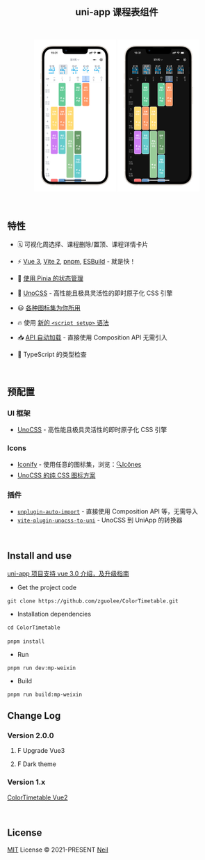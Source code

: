 <br>
<h2 align="center">uni-app 课程表组件</h2>
<br>
<p align='center'>
  <img src="images/light.png" height="350"></img>
  <img src="images/dark.png" height="350"></img>
</p>

<br>

## 特性
- 🗓  可视化周选择、课程删除/置顶、课程详情卡片

- ⚡️ [Vue 3](https://github.com/vuejs/vue-next), [Vite 2](https://github.com/vitejs/vite), [pnpm](https://pnpm.js.org/), [ESBuild](https://github.com/evanw/esbuild) - 就是快！

- 🍍 [使用 Pinia 的状态管理](https://pinia.esm.dev/)

- 🎨 [UnoCSS](https://github.com/unocss/unocss) - 高性能且极具灵活性的即时原子化 CSS 引擎

- 😃 [各种图标集为你所用](https://github.com/antfu/unocss/tree/main/packages/preset-icons)

- 🔥 使用 [新的 `<script setup>` 语法](https://github.com/vuejs/rfcs/pull/227)

- 📥 [API 自动加载](https://github.com/antfu/unplugin-auto-import) - 直接使用 Composition API 无需引入

- 🦾 TypeScript 的类型检查

<br>

## 预配置

### UI 框架

- [UnoCSS](https://github.com/antfu/unocss) - 高性能且极具灵活性的即时原子化 CSS 引擎

### Icons

- [Iconify](https://iconify.design) - 使用任意的图标集，浏览：[🔍Icônes](https://icones.netlify.app/)
- [UnoCSS 的纯 CSS 图标方案](https://github.com/antfu/unocss/tree/main/packages/preset-icons)

### 插件

- [`unplugin-auto-import`](https://github.com/antfu/unplugin-auto-import) - 直接使用 Composition API 等，无需导入
- [`vite-plugin-unocss-to-uni`](https://github.com/zguolee/vite-plugin-unocss-to-uni) - UnoCSS 到 UniApp 的转换器

<br>


## Install and use

[uni-app 项目支持 vue 3.0 介绍，及升级指南](https://ask.dcloud.net.cn/article/37834)

- Get the project code

```
git clone https://github.com/zguolee/ColorTimetable.git
```

- Installation dependencies
  
```
cd ColorTimetable

pnpm install
```

- Run

```
pnpm run dev:mp-weixin
```

- Build

```
pnpm run build:mp-weixin
```



## Change Log

### Version 2.0.0

1. F Upgrade Vue3

2. F Dark theme

### Version 1.x

[ColorTimetable Vue2](https://github.com/zguolee/ColorTimetable/tree/vue2)


<br>

## License

[MIT](./LICENSE) License © 2021-PRESENT [Neil](https://github.com/zguolee)
